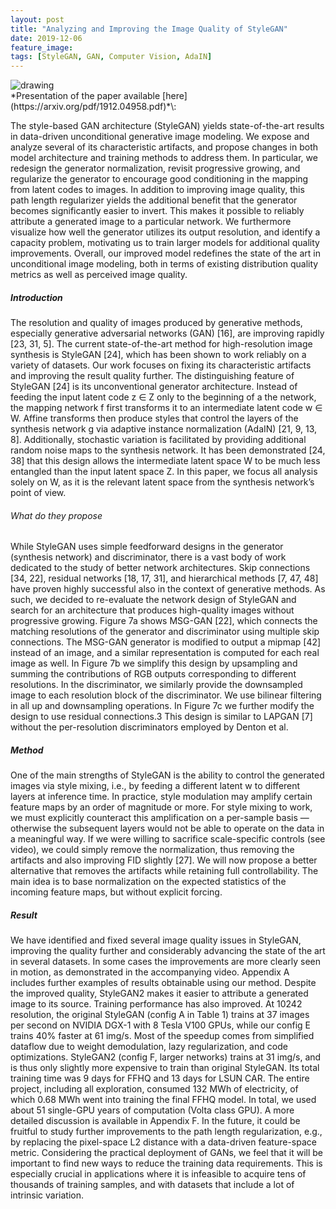 ```yaml
---
layout: post
title: "Analyzing and Improving the Image Quality of StyleGAN"
date: 2019-12-06
feature_image: 
tags: [StyleGAN, GAN, Computer Vision, AdaIN]
---
```

<img src="https://miro.medium.com/max/1174/1*LgSQi3MLNE1l-T4vmjmybg.png" alt="drawing" width="auto" max-width="100%" height="auto"/>
<br>
*Presentation of the paper available [here](https://arxiv.org/pdf/1912.04958.pdf)*\:

The style-based GAN architecture (StyleGAN) yields
state-of-the-art results in data-driven unconditional generative image modeling. We expose and analyze several of
its characteristic artifacts, and propose changes in both
model architecture and training methods to address them.
In particular, we redesign the generator normalization, revisit progressive growing, and regularize the generator to
encourage good conditioning in the mapping from latent
codes to images. In addition to improving image quality,
this path length regularizer yields the additional benefit that
the generator becomes significantly easier to invert. This
makes it possible to reliably attribute a generated image to
a particular network. We furthermore visualize how well
the generator utilizes its output resolution, and identify a
capacity problem, motivating us to train larger models for
additional quality improvements. Overall, our improved
model redefines the state of the art in unconditional image
modeling, both in terms of existing distribution quality metrics as well as perceived image quality.
<!--more-->

##### Introduction
The resolution and quality of images produced by generative methods, especially generative adversarial networks
(GAN) [16], are improving rapidly [23, 31, 5]. The current
state-of-the-art method for high-resolution image synthesis
is StyleGAN [24], which has been shown to work reliably
on a variety of datasets. Our work focuses on fixing its characteristic artifacts and improving the result quality further.
The distinguishing feature of StyleGAN [24] is its unconventional generator architecture. Instead of feeding the
input latent code z ∈ Z only to the beginning of a the network, the mapping network f first transforms it to an intermediate latent code w ∈ W. Affine transforms then produce styles that control the layers of the synthesis network g
via adaptive instance normalization (AdaIN) [21, 9, 13, 8].
Additionally, stochastic variation is facilitated by providing
additional random noise maps to the synthesis network. It
has been demonstrated [24, 38] that this design allows the
intermediate latent space W to be much less entangled than
the input latent space Z. In this paper, we focus all analysis solely on W, as it is the relevant latent space from the
synthesis network’s point of view.
###### What do they propose

While StyleGAN uses simple feedforward designs in the
generator (synthesis network) and discriminator, there is a
vast body of work dedicated to the study of better network
architectures. Skip connections [34, 22], residual networks
[18, 17, 31], and hierarchical methods [7, 47, 48] have
proven highly successful also in the context of generative
methods. As such, we decided to re-evaluate the network
design of StyleGAN and search for an architecture that produces high-quality images without progressive growing.
Figure 7a shows MSG-GAN [22], which connects the
matching resolutions of the generator and discriminator using multiple skip connections. The MSG-GAN generator
is modified to output a mipmap [42] instead of an image,
and a similar representation is computed for each real image as well. In Figure 7b we simplify this design by upsampling and summing the contributions of RGB outputs
corresponding to different resolutions. In the discriminator,
we similarly provide the downsampled image to each resolution block of the discriminator. We use bilinear filtering in
all up and downsampling operations. In Figure 7c we further modify the design to use residual connections.3 This
design is similar to LAPGAN [7] without the per-resolution
discriminators employed by Denton et al.

##### Method

One of the main strengths of StyleGAN is the ability to
control the generated images via style mixing, i.e., by feeding a different latent w to different layers at inference time.
In practice, style modulation may amplify certain feature
maps by an order of magnitude or more. For style mixing to
work, we must explicitly counteract this amplification on a
per-sample basis — otherwise the subsequent layers would
not be able to operate on the data in a meaningful way.
If we were willing to sacrifice scale-specific controls (see
video), we could simply remove the normalization, thus removing the artifacts and also improving FID slightly [27].
We will now propose a better alternative that removes the
artifacts while retaining full controllability. The main idea
is to base normalization on the expected statistics of the incoming feature maps, but without explicit forcing.


##### Result
We have identified and fixed several image quality issues in StyleGAN, improving the quality further and considerably advancing the state of the art in several datasets.
In some cases the improvements are more clearly seen in
motion, as demonstrated in the accompanying video. Appendix A includes further examples of results obtainable using our method. Despite the improved quality, StyleGAN2
makes it easier to attribute a generated image to its source.
Training performance has also improved. At 10242
resolution, the original StyleGAN (config A in Table 1)
trains at 37 images per second on NVIDIA DGX-1 with
8 Tesla V100 GPUs, while our config E trains 40% faster
at 61 img/s. Most of the speedup comes from simplified
dataflow due to weight demodulation, lazy regularization,
and code optimizations. StyleGAN2 (config F, larger networks) trains at 31 img/s, and is thus only slightly more
expensive to train than original StyleGAN. Its total training
time was 9 days for FFHQ and 13 days for LSUN CAR.
The entire project, including all exploration, consumed
132 MWh of electricity, of which 0.68 MWh went into
training the final FFHQ model. In total, we used about
51 single-GPU years of computation (Volta class GPU). A
more detailed discussion is available in Appendix F.
In the future, it could be fruitful to study further improvements to the path length regularization, e.g., by replacing
the pixel-space L2 distance with a data-driven feature-space
metric. Considering the practical deployment of GANs, we
feel that it will be important to find new ways to reduce the
training data requirements. This is especially crucial in applications where it is infeasible to acquire tens of thousands
of training samples, and with datasets that include a lot of
intrinsic variation.
